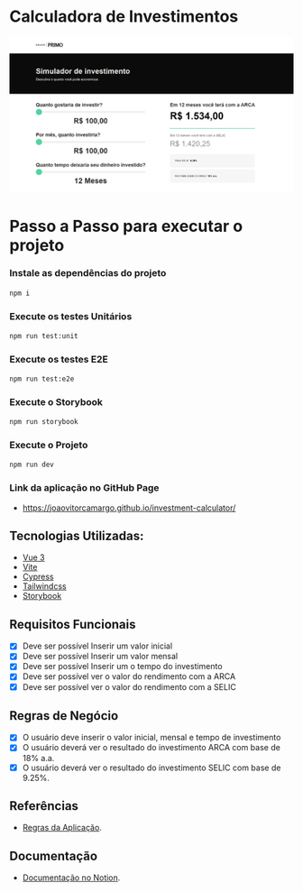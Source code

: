 
# Calculadora de Investimentos
![Alt text](image.png)

# Passo a Passo para executar o projeto
### Instale as dependências do projeto
```sh
npm i
```
### Execute os testes Unitários
```sh
npm run test:unit
```
### Execute os testes E2E
```sh
npm run test:e2e
```
### Execute o Storybook
```sh
npm run storybook
```
### Execute o Projeto
```sh
npm run dev
```
### Link da aplicação no GitHub Page
- https://joaovitorcamargo.github.io/investment-calculator/

## Tecnologias Utilizadas:
- [Vue 3](https://vuejs.org/)
- [Vite](https://vitejs.dev/)
- [Cypress](https://docs.cypress.io/guides/overview/why-cypress)
- [Tailwindcss](https://v2.tailwindcss.com/)
- [Storybook](https://storybook.js.org/)

## Requisitos Funcionais

- [x] Deve ser possível Inserir um valor inicial
- [x] Deve ser possível Inserir um valor mensal
- [x] Deve ser possível Inserir um o tempo do investimento
- [x] Deve ser possível ver o valor do rendimento com a ARCA
- [x] Deve ser possível ver o valor do rendimento com a SELIC

## Regras de Negócio

- [x] O usuário deve inserir o valor inicial, mensal e tempo de investimento
- [x] O usuário deverá ver o resultado do investimento ARCA com base de 18% a.a.
- [x] O usuário deverá ver o resultado do investimento SELIC com base de 9.25%.

## Referências
- [Regras da Aplicação](https://gist.github.com/gp-breno/4b2262f135d24367e78e1be6db2e505c).

## Documentação
- [Documentação no Notion](https://peridot-lightning-71d.notion.site/Documenta-o-Calculador-de-Investimentos-83f5ebbeac804e4fa72a00923c20cc70).